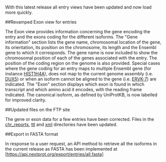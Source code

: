 With this latest release all entry views have been updated and now load more quickly.

##Revamped Exon view for entries

The Exon view provides information concerning the gene encoding the entry and the exons coding for the different isoforms. The "Gene information" section lists the gene name, chromosomal location of the gene, its orientation, its position on the chromosome, its length and the Ensembl gene to which it corresponds. The gene name is now included to show the chromosomal position of each of the genes associated with the entry. The position of the coding region on the genome is also provided. Special cases where the gene coding for an entry maps to multiple Ensembl gene (for instance [HIST1H4A](https://www.nextprot.org/entry/NX_P62805/exons)), does not map to the current genome assembly (i.e. [DUX5](https://www.nextprot.org/entry/NX_Q96PT3/exons)) or when an isoform cannot be aligned to the gene (i.e. [ERVK-7](https://www.nextprot.org/entry/NX_P61567/exons)) are indicated. The "Exon" section displays which exon is found in which transcript and which amino acid it encodes, with the reading frame indicated. The canonical isoform, as defined by UniProtKB, is now labelled for improved clarity.

##Updated files on the FTP site

The gene or exon data for a few entries have been corrected. Files in the [chr\_reports](ftp://ftp.nextprot.org/pub/current\_release/chr\_reports/), [ttl](ftp://ftp.nextprot.org/pub/current\_release/rdf/ttl/) and [xml](ftp://ftp.nextprot.org/pub/current\_release/xml/) directories have been updated. 

##Export in FASTA format

In response to a user request, an API method to retrieve all the isoforms in the current release as FASTA has been implemented at [https://api.nextprot.org/export/entries/all.fasta] 
